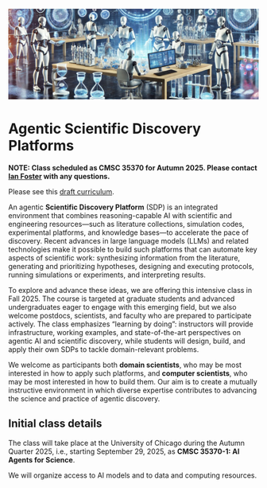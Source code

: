 ![Header images showing scientists](Assets/new_bar.jpg?raw=true "Title")

# Agentic Scientific Discovery Platforms

**NOTE: Class scheduled as CMSC 35370 for Autumn 2025. Please contact [Ian Foster](mailto:foster@uchicago.edu) with any questions.**

Please see this [draft curriculum](curriculum.md).

An agentic **Scientific Discovery Platform** (SDP) is an integrated environment that combines reasoning-capable AI with scientific and engineering resources—such as literature collections, simulation codes, experimental platforms, and knowledge bases—to accelerate the pace of discovery. Recent advances in large language models (LLMs) and related technologies make it possible to build such platforms that can automate key aspects of scientific work: synthesizing information from the literature, generating and prioritizing hypotheses, designing and executing protocols, running simulations or experiments, and interpreting results.

To explore and advance these ideas, we are offering this intensive class in Fall 2025. The course is targeted at graduate students and advanced undergraduates eager to engage with this emerging field, but we also welcome postdocs, scientists, and faculty who are prepared to participate actively. The class emphasizes “learning by doing”: instructors will provide infrastructure, working examples, and state-of-the-art perspectives on agentic AI and scientific discovery, while students will design, build, and apply their own SDPs to tackle domain-relevant problems.

We welcome as participants both **domain scientists**, who may be most interested in how to apply such platforms, and **computer scientists**, who may be most interested in how to build them. Our aim is to create a mutually instructive environment in which diverse expertise contributes to advancing the science and practice of agentic discovery.

## Initial class details

The class will take place at the University of Chicago during the Autumn Quarter 2025, i.e., starting September 29, 2025, as **CMSC 35370-1: AI Agents for Science**.

We will organize access to AI models and to data and computing resources.
